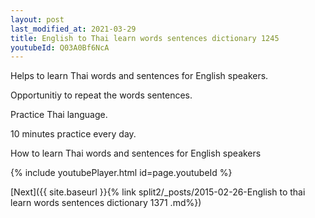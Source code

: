 ```yaml
---
layout: post
last_modified_at: 2021-03-29
title: English to Thai learn words sentences dictionary 1245 
youtubeId: Q03A0Bf6NcA
---
```

 
 
Helps to learn Thai words and sentences for English speakers.

Opportunitiy to repeat the words sentences. 

Practice Thai language. 
 
10 minutes practice every day. 
 
How to learn Thai words and sentences for English speakers 
 
{% include youtubePlayer.html id=page.youtubeId %}
 
 
[Next]({{ site.baseurl }}{% link  split2/_posts/2015-02-26-English to thai learn words sentences dictionary 1371 .md%})
 
